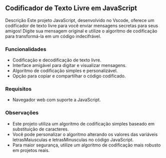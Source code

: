 ## Codificador de Texto Livre em JavaScript
Descrição
Este projeto JavaScript, desenvolvido no Vscode, oferece um codificador de texto livre para você enviar mensagens secretas para seus amigos! Digite sua mensagem original e utilize o algoritmo de codificação para transformá-la em um código indecifrável.
### Funcionalidades
+	Codificação e decodificação de texto livre.
+	Interface amigável para digitar e visualizar mensagens.
+	Algoritmo de codificação simples e personalizável.
+	Opção para copiar e compartilhar o código codificado.
### Requisitos
+	Navegador web com suporte a JavaScript.


### Observações
+	Este projeto utiliza um algoritmo de codificação simples baseado em substituição de caracteres.
+	Você pode personalizar o algoritmo alterando os valores das variáveis letrasMaiusculas e letrasMinusculas no código JavaScript.
+	Para maior segurança, utilize um algoritmo de codificação mais robusto em projetos reais.


